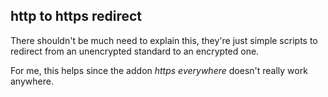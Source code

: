 ## http to https redirect

There shouldn't be much need to explain this, they're just simple scripts to redirect from an unencrypted standard to an encrypted one.

For me, this helps since the addon *https everywhere* doesn't really work anywhere.